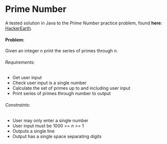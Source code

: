 # Prime Number
A tested solution in Java to the *Prime Number* practice problem,
found **here**: [HackerEarth](https://www.hackerearth.com/practice/basic-programming/input-output/basics-of-input-output/practice-problems/algorithm/prime-number-8/).

#### Problem:
Given an integer *n* print the series of primes through *n*.

###### Requirements:
  * Get user input
  * Check user input is a single number
  * Calculate the set of primes up to and including user input
  * Print series of primes through number to output
  
###### Constraints:
  * User may only enter a single number
  * User input must be 1000 >= *n* >= 1
  * Outputs a single line
  * Output has a single space separating digits